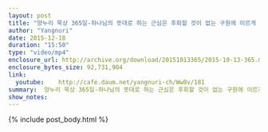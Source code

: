 ```yaml
---
layout: post
title: "양누리 묵상 365일-하나님의 뜻대로 하는 근심은 후회할 것이 없는 구원에 이르게 하는 회개를 이루는 것이요 [고린도후서 7;10]"
author: "Yangnuri"
date: 2015-12-18
duration: "15:50"
type: "video/mp4"
enclosure_url: http://archive.org/download/20151013365/2015-10-13-365.mp4
enclosure_bytes_size: 92,731,904       
link:
  youtube:    http://cafe.daum.net/yangnuri-ch/Ww8v/181
summary:  양누리 묵상 365일-하나님의 뜻대로 하는 근심은 후회할 것이 없는 구원에 이르게 하는 회개를 이루는 것이요 [고린도후서 7;10]
show_notes:
---
```

{% include post_body.html %}
